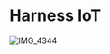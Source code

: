 # Harness IoT

![IMG_4344](https://user-images.githubusercontent.com/8736328/175063450-be968647-7259-4a16-a3b4-4479e1027def.jpg)
